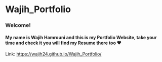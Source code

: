 # Wajih_Portfolio
### Welcome!

#### My name is Wajih Hamrouni and this is my Portfolio Website, take your time and check it you will find my Resume there too ♥
Link: https://wajih24.github.io/Wajih_Portfolio/
